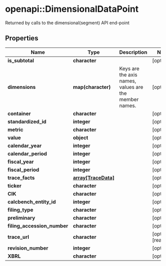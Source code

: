 # openapi::DimensionalDataPoint

Returned by calls to the dimensional(segment) API end-point

## Properties
Name | Type | Description | Notes
------------ | ------------- | ------------- | -------------
**is_subtotal** | **character** |  | [optional] 
**dimensions** | **map(character)** | Keys are the axis names, values are the member names. | [optional] 
**container** | **character** |  | [optional] 
**standardized_id** | **integer** |  | [optional] 
**metric** | **character** |  | [optional] 
**value** | **object** |  | [optional] 
**calendar_year** | **integer** |  | [optional] 
**calendar_period** | **integer** |  | [optional] 
**fiscal_year** | **integer** |  | [optional] 
**fiscal_period** | **integer** |  | [optional] 
**trace_facts** | [**array[TraceData]**](TraceData.md) |  | [optional] 
**ticker** | **character** |  | [optional] 
**CIK** | **character** |  | [optional] 
**calcbench_entity_id** | **integer** |  | [optional] 
**filing_type** | **character** |  | [optional] 
**preliminary** | **character** |  | [optional] 
**filing_accession_number** | **character** |  | [optional] 
**trace_url** | **character** |  | [optional] [readonly] 
**revision_number** | **integer** |  | [optional] 
**XBRL** | **character** |  | [optional] 


